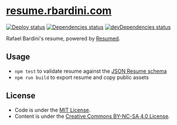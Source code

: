 # [resume.rbardini.com](https://resume.rbardini.com)

[![Deploy status](https://img.shields.io/badge/dynamic/json.svg?url=https://api.netlify.com/api/v1/sites/resume.rbardini.com/deploys&label=deploy&query=$[0].state&colorB=blue)](https://app.netlify.com/sites/resume-rbardini/deploys)
[![Dependencies status](https://img.shields.io/david/rbardini/resume.rbardini.com.svg)](https://david-dm.org/rbardini/resume.rbardini.com)
[![devDependencies status](https://img.shields.io/david/dev/rbardini/resume.rbardini.com.svg)](https://david-dm.org/rbardini/resume.rbardini.com?type=dev)

Rafael Bardini's resume, powered by [Resumed](https://github.com/rbardini/resumed).

## Usage

- `npm test` to validate resume against the [JSON Resume schema](https://jsonresume.org/schema/)
- `npm run build` to export resume and copy public assets

## License

- Code is under the [MIT License](https://opensource.org/licenses/MIT).
- Content is under the [Creative Commons BY-NC-SA 4.0 License](https://creativecommons.org/licenses/by-nc-sa/4.0/).
